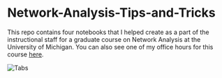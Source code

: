 # Network-Analysis-Tips-and-Tricks
This repo contains four notebooks that I helped create as a part of the instructional staff for a graduate course on Network Analysis at the University of Michigan. You can also see one of my office hours for this course [here](https://www.youtube.com/watch?v=RfHZEESgb28).

<a name="nx_landing_page">![Tabs](https://github.com/benmerrilll/graduate-student-instructor-notebook-examples/blob/main/notebooks/nx_landing_page.png)</a>
